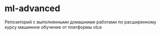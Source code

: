 # ml-advanced
Репозиторий с выполненными домашними работами по расширенному курсу машинное обучение от платформы otus
